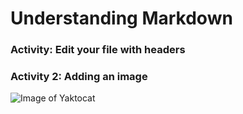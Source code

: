 # Understanding Markdown
###  Activity: Edit your file with headers

### Activity 2: Adding an image
![Image of Yaktocat](https://octodex.github.com/images/yaktocat.png)

